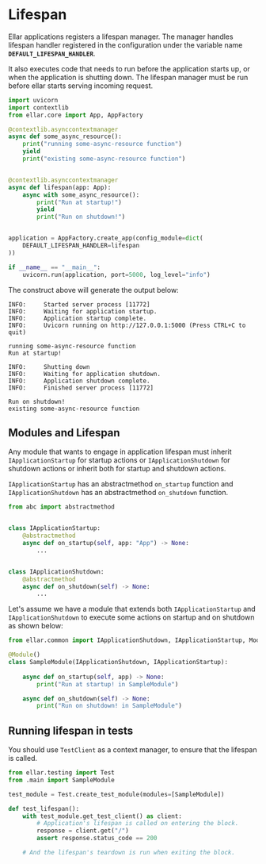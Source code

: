 # **Lifespan**
Ellar applications registers a lifespan manager. The manager handles lifespan handler registered in the configuration under the variable name
**`DEFAULT_LIFESPAN_HANDLER`**. 

It also executes code that needs to run before the application starts up, or when the application is shutting down. 
The lifespan manager must be run before ellar starts serving incoming request.

```python
import uvicorn
import contextlib
from ellar.core import App, AppFactory

@contextlib.asynccontextmanager
async def some_async_resource():
    print("running some-async-resource function")
    yield 
    print("existing some-async-resource function")


@contextlib.asynccontextmanager
async def lifespan(app: App):
    async with some_async_resource():
        print("Run at startup!")
        yield
        print("Run on shutdown!")


application = AppFactory.create_app(config_module=dict(
    DEFAULT_LIFESPAN_HANDLER=lifespan
))

if __name__ == "__main__":
    uvicorn.run(application, port=5000, log_level="info")
```
The construct above will generate the output below:
```shell
INFO:     Started server process [11772]
INFO:     Waiting for application startup.
INFO:     Application startup complete.
INFO:     Uvicorn running on http://127.0.0.1:5000 (Press CTRL+C to quit)

running some-async-resource function
Run at startup!

INFO:     Shutting down
INFO:     Waiting for application shutdown.
INFO:     Application shutdown complete.
INFO:     Finished server process [11772]

Run on shutdown!
existing some-async-resource function
```

## **Modules and Lifespan**
Any module that wants to engage in application lifespan must inherit `IApplicationStartup` for startup actions or `IApplicationShutdown` for shutdown actions 
or inherit both for startup and shutdown actions. 

`IApplicationStartup` has an abstractmethod `on_startup` function and `IApplicationShutdown` has an abstractmethod `on_shutdown` function.

```python
from abc import abstractmethod


class IApplicationStartup:
    @abstractmethod
    async def on_startup(self, app: "App") -> None:
        ...


class IApplicationShutdown:
    @abstractmethod
    async def on_shutdown(self) -> None:
        ...
```
Let's assume we have a module that extends both `IApplicationStartup` and `IApplicationShutdown` to execute some actions on startup and on shutdown as shown below:

```python
from ellar.common import IApplicationShutdown, IApplicationStartup, Module

@Module()
class SampleModule(IApplicationShutdown, IApplicationStartup):
    
    async def on_startup(self, app) -> None:
        print("Run at startup! in SampleModule")

    async def on_shutdown(self) -> None:
        print("Run on shutdown! in SampleModule")

```

## **Running lifespan in tests**
You should use `TestClient` as a context manager, to ensure that the lifespan is called.

```python
from ellar.testing import Test
from .main import SampleModule

test_module = Test.create_test_module(modules=[SampleModule])

def test_lifespan():
    with test_module.get_test_client() as client:
        # Application's lifespan is called on entering the block.
        response = client.get("/")
        assert response.status_code == 200

    # And the lifespan's teardown is run when exiting the block.

```

